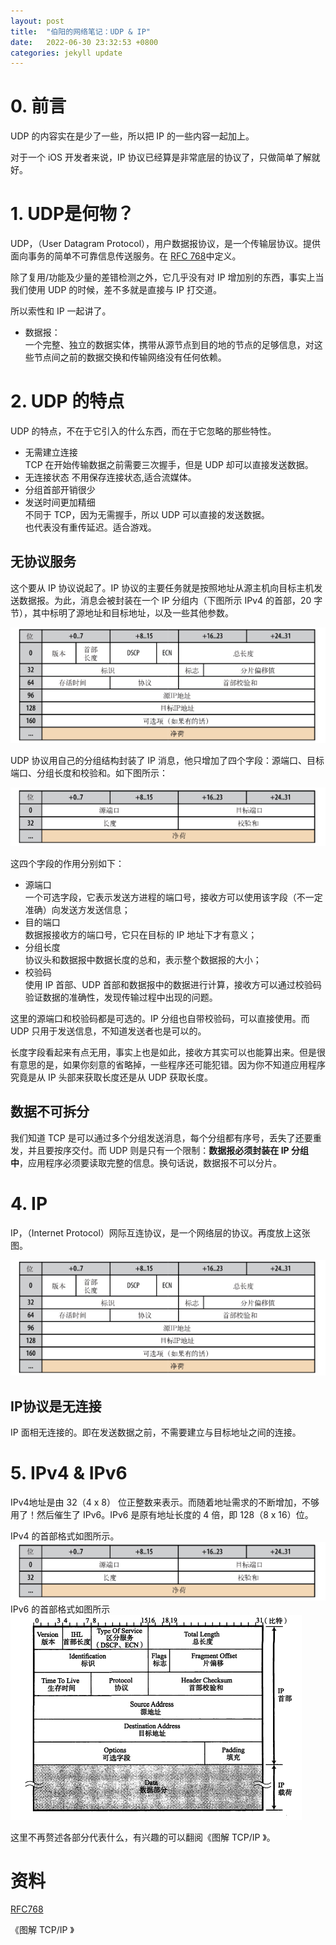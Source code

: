 ```yaml
---
layout: post
title:  "伯阳的网络笔记：UDP & IP"
date:   2022-06-30 23:32:53 +0800
categories: jekyll update
---
```



# 0. 前言
UDP 的内容实在是少了一些，所以把 IP 的一些内容一起加上。

对于一个 iOS 开发者来说，IP 协议已经算是非常底层的协议了，只做简单了解就好。

# 1. UDP是何物？

UDP，（User Datagram Protocol），用户数据报协议，是一个传输层协议。提供面向事务的简单不可靠信息传送服务。在 [RFC 768](https://tools.ietf.org/html/rfc768)中定义。

除了复用/功能及少量的差错检测之外，它几乎没有对 IP 增加别的东西，事实上当我们使用 UDP 的时候，差不多就是直接与 IP 打交道。

所以索性和 IP 一起讲了。

* 数据报：    
        一个完整、独立的数据实体，携带从源节点到目的地的节点的足够信息，对这些节点间之前的数据交换和传输网络没有任何依赖。


# 2. UDP 的特点

UDP 的特点，不在于它引入的什么东西，而在于它忽略的那些特性。
* 无需建立连接    
        TCP 在开始传输数据之前需要三次握手，但是 UDP 却可以直接发送数据。
* 无连接状态
        不用保存连接状态,适合流媒体。
* 分组首部开销很少
* 发送时间更加精细    
        不同于 TCP，因为无需握手，所以 UDP 可以直接的发送数据。    
        也代表没有重传延迟。适合游戏。

## 无协议服务
这个要从 IP 协议说起了。IP 协议的主要任务就是按照地址从源主机向目标主机发送数据报。为此，消息会被封装在一个 IP 分组内（下图所示 IPv4 的首部，20 字节），其中标明了源地址和目标地址，以及一些其他参数。

![](https://github.com/BiBoyang/BoyangBlog/blob/master/Image/NetWork_22.png?raw=true)

UDP 协议用自己的分组结构封装了 IP 消息，他只增加了四个字段：源端口、目标端口、分组长度和校验和。如下图所示：

![](https://github.com/BiBoyang/BoyangBlog/blob/master/Image/NetWork_23.png?raw=true)

这四个字段的作用分别如下：
* 源端口    
        一个可选字段，它表示发送方进程的端口号，接收方可以使用该字段（不一定准确）向发送方发送信息；
* 目的端口    
        数据报接收方的端口号，它只在目标的 IP 地址下才有意义；
* 分组长度    
        协议头和数据报中数据长度的总和，表示整个数据报的大小；
* 校验码    
        使用 IP 首部、UDP 首部和数据报中的数据进行计算，接收方可以通过校验码验证数据的准确性，发现传输过程中出现的问题。

这里的源端口和校验码都是可选的。IP 分组也自带校验码，可以直接使用。而 UDP 只用于发送信息，不知道发送者也是可以的。

长度字段看起来有点无用，事实上也是如此，接收方其实可以也能算出来。但是很有意思的是，如果你刻意的省略掉，一些程序还可能犯错。因为你不知道应用程序究竟是从 IP 头部来获取长度还是从 UDP 获取长度。


## 数据不可拆分

我们知道 TCP 是可以通过多个分组发送消息，每个分组都有序号，丢失了还要重发，并且要按序交付。而 UDP 则是只有一个限制：**数据报必须封装在 IP 分组中**，应用程序必须要读取完整的信息。换句话说，数据报不可以分片。


# 4. IP
IP，（Internet Protocol）网际互连协议，是一个网络层的协议。再度放上这张图。

![](https://github.com/BiBoyang/BoyangBlog/blob/master/Image/NetWork_22.png?raw=true)

## IP协议是无连接
IP 面相无连接的。即在发送数据之前，不需要建立与目标地址之间的连接。


# 5. IPv4 & IPv6
IPv4地址是由 32（4 x 8） 位正整数来表示。而随着地址需求的不断增加，不够用了！然后催生了 IPv6。IPv6 是原有地址长度的 4 倍，即 128（8 x 16）位。

IPv4 的首部格式如图所示。
![](https://github.com/BiBoyang/BoyangBlog/blob/master/Image/NetWork_23.png?raw=true)
IPv6 的首部格式如图所示
![](https://github.com/BiBoyang/BoyangBlog/blob/master/Image/NetWork_24.png?raw=true)

这里不再赘述各部分代表什么，有兴趣的可以翻阅《图解 TCP/IP 》。




# 资料
[RFC768](https://tools.ietf.org/html/rfc768)

《图解 TCP/IP 》